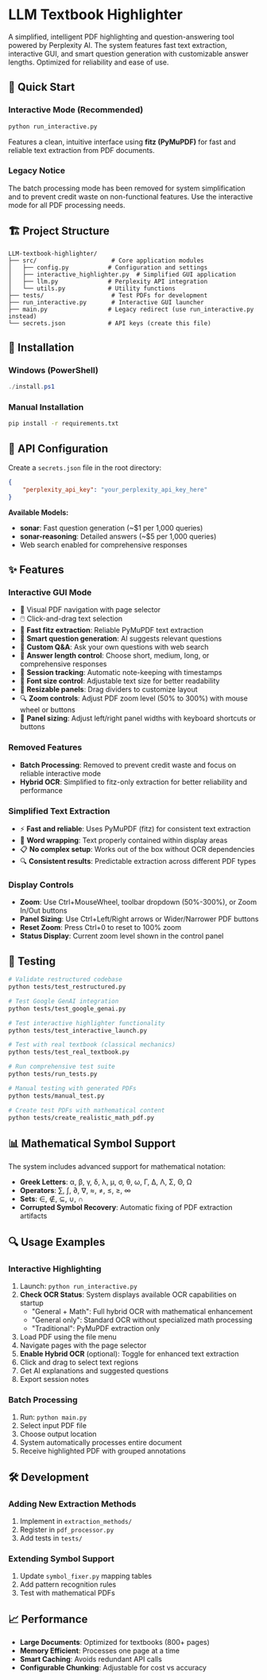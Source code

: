 # LLM Textbook Highlighter

A simplified, intelligent PDF highlighting and question-answering tool powered by Perplexity AI. The system features fast text extraction, interactive GUI, and smart question generation with customizable answer lengths. Optimized for reliability and ease of use.

## 🚀 Quick Start

### Interactive Mode (Recommended)
```bash
python run_interactive.py
```

Features a clean, intuitive interface using **fitz (PyMuPDF)** for fast and reliable text extraction from PDF documents.

### Legacy Notice
The batch processing mode has been removed for system simplification and to prevent credit waste on non-functional features. Use the interactive mode for all PDF processing needs.

## 🏗️ Project Structure

```
LLM-textbook-highlighter/
├── src/                     # Core application modules
│   ├── config.py           # Configuration and settings
│   ├── interactive_highlighter.py  # Simplified GUI application
│   ├── llm.py              # Perplexity API integration  
│   └── utils.py            # Utility functions
├── tests/                   # Test PDFs for development
├── run_interactive.py       # Interactive GUI launcher
├── main.py                 # Legacy redirect (use run_interactive.py instead)
└── secrets.json            # API keys (create this file)
```

## 🔧 Installation

### Windows (PowerShell)
```powershell
./install.ps1
```

### Manual Installation
```bash
pip install -r requirements.txt
```

## 🔑 API Configuration

Create a `secrets.json` file in the root directory:

```json
{
    "perplexity_api_key": "your_perplexity_api_key_here"
}
```

**Available Models:**
- **sonar**: Fast question generation (~$1 per 1,000 queries)
- **sonar-reasoning**: Detailed answers (~$5 per 1,000 queries)
- Web search enabled for comprehensive responses

## ✨ Features

### Interactive GUI Mode
- 📖 Visual PDF navigation with page selector
- 🖱️ Click-and-drag text selection  
- 🎯 **Fast fitz extraction**: Reliable PyMuPDF text extraction
- 🤖 **Smart question generation**: AI suggests relevant questions
- 💬 **Custom Q&A**: Ask your own questions with web search
- 🔧 **Answer length control**: Choose short, medium, long, or comprehensive responses
- 📝 **Session tracking**: Automatic note-keeping with timestamps
- 🎨 **Font size control**: Adjustable text size for better readability
- 📜 **Resizable panels**: Drag dividers to customize layout
- 🔍 **Zoom controls**: Adjust PDF zoom level (50% to 300%) with mouse wheel or buttons
- 📐 **Panel sizing**: Adjust left/right panel widths with keyboard shortcuts or buttons

### Removed Features
- **Batch Processing**: Removed to prevent credit waste and focus on reliable interactive mode
- **Hybrid OCR**: Simplified to fitz-only extraction for better reliability and performance

### Simplified Text Extraction
- ⚡ **Fast and reliable**: Uses PyMuPDF (fitz) for consistent text extraction
- 🎯 **Word wrapping**: Text properly contained within display areas
- 📋 **No complex setup**: Works out of the box without OCR dependencies
- 🔍 **Consistent results**: Predictable extraction across different PDF types

### Display Controls
- **Zoom**: Use Ctrl+MouseWheel, toolbar dropdown (50%-300%), or Zoom In/Out buttons
- **Panel Sizing**: Use Ctrl+Left/Right arrows or Wider/Narrower PDF buttons
- **Reset Zoom**: Press Ctrl+0 to reset to 100% zoom
- **Status Display**: Current zoom level shown in the control panel

## 🧪 Testing

```bash
# Validate restructured codebase
python tests/test_restructured.py

# Test Google GenAI integration
python tests/test_google_genai.py

# Test interactive highlighter functionality
python tests/test_interactive_launch.py

# Test with real textbook (classical mechanics)
python tests/test_real_textbook.py

# Run comprehensive test suite
python tests/run_tests.py

# Manual testing with generated PDFs
python tests/manual_test.py

# Create test PDFs with mathematical content
python tests/create_realistic_math_pdf.py
```

## 📊 Mathematical Symbol Support

The system includes advanced support for mathematical notation:

- **Greek Letters**: α, β, γ, δ, λ, μ, σ, θ, ω, Γ, Δ, Λ, Σ, Θ, Ω
- **Operators**: ∑, ∫, ∂, ∇, ≈, ≠, ≤, ≥, ∞
- **Sets**: ∈, ∉, ⊆, ∪, ∩
- **Corrupted Symbol Recovery**: Automatic fixing of PDF extraction artifacts

## 🔍 Usage Examples

### Interactive Highlighting
1. Launch: `python run_interactive.py`
2. **Check OCR Status**: System displays available OCR capabilities on startup
   - "General + Math": Full hybrid OCR with mathematical enhancement
   - "General only": Standard OCR without specialized math processing  
   - "Traditional": PyMuPDF extraction only
3. Load PDF using the file menu
4. Navigate pages with the page selector
5. **Enable Hybrid OCR** (optional): Toggle for enhanced text extraction
6. Click and drag to select text regions
7. Get AI explanations and suggested questions
8. Export session notes

### Batch Processing
1. Run: `python main.py`
2. Select input PDF file
3. Choose output location
4. System automatically processes entire document
5. Receive highlighted PDF with grouped annotations

## 🛠️ Development

### Adding New Extraction Methods
1. Implement in `extraction_methods/`
2. Register in `pdf_processor.py`
3. Add tests in `tests/`

### Extending Symbol Support
1. Update `symbol_fixer.py` mapping tables
2. Add pattern recognition rules
3. Test with mathematical PDFs

## 📈 Performance

- **Large Documents**: Optimized for textbooks (800+ pages)
- **Memory Efficient**: Processes one page at a time
- **Smart Caching**: Avoids redundant API calls
- **Configurable Chunking**: Adjustable for cost vs accuracy  

